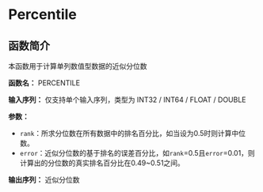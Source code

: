 # Percentile

## 函数简介

本函数用于计算单列数值型数据的近似分位数

**函数名：** PERCENTILE

**输入序列：** 仅支持单个输入序列，类型为 INT32 / INT64 / FLOAT / DOUBLE

**参数：**

+ `rank`：所求分位数在所有数据中的排名百分比，如当设为0.5时则计算中位数。
+ `error`：近似分位数的基于排名的误差百分比，如`rank`=0.5且`error`=0.01，则计算出的分位数的真实排名百分比在0.49~0.51之间。

**输出序列：** 近似分位数


